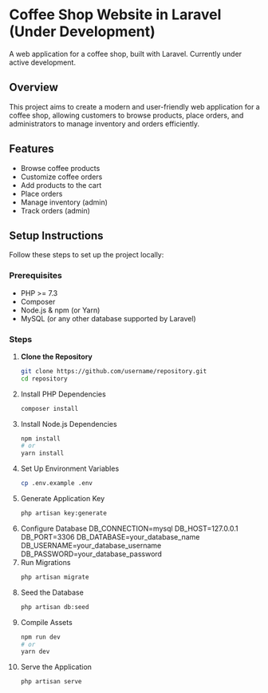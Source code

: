 # Coffee Shop Website in Laravel (Under Development)

A web application for a coffee shop, built with Laravel. Currently under active development.

## Overview

This project aims to create a modern and user-friendly web application for a coffee shop, allowing customers to browse products, place orders, and administrators to manage inventory and orders efficiently.

## Features

- Browse coffee products
- Customize coffee orders
- Add products to the cart
- Place orders
- Manage inventory (admin)
- Track orders (admin)

## Setup Instructions

Follow these steps to set up the project locally:

### Prerequisites

- PHP >= 7.3
- Composer
- Node.js & npm (or Yarn)
- MySQL (or any other database supported by Laravel)

### Steps

1. **Clone the Repository**
   ```sh
   git clone https://github.com/username/repository.git
   cd repository
2. Install PHP Dependencies
    ```sh
    composer install
3. Install Node.js Dependencies
    ```sh
    npm install
    # or
    yarn install
4. Set Up Environment Variables
    ```sh
    cp .env.example .env
5. Generate Application Key
    ```sh
    php artisan key:generate
6. Configure Database
DB_CONNECTION=mysql
DB_HOST=127.0.0.1
DB_PORT=3306
DB_DATABASE=your_database_name
DB_USERNAME=your_database_username
DB_PASSWORD=your_database_password
7. Run Migrations
    ```sh
    php artisan migrate
8. Seed the Database
    ```sh
    php artisan db:seed
9. Compile Assets
    ```sh
    npm run dev
    # or
    yarn dev
10. Serve the Application
    ```sh
    php artisan serve
